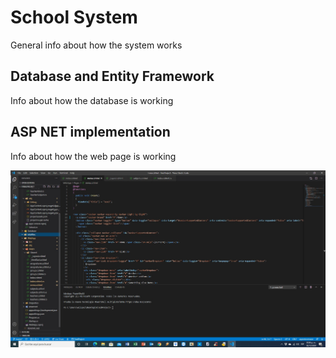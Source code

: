 # School System

General info about how the system works

## Database and Entity Framework

Info about how the database is working

## ASP NET implementation

Info about how the web page is working  

![A](/InfoFiles/Test.jpg#thumbnail)